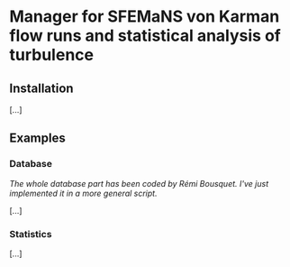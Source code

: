 # Manager for SFEMaNS von Karman flow runs and statistical analysis of turbulence

## Installation
[...]

## Examples

### Database 
*The whole database part has been coded by Rémi Bousquet. I've just implemented it in a more general script.*

[...]

### Statistics
[...]